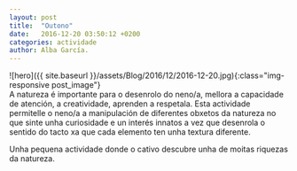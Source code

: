 ```yaml
---
layout: post
title:  "Outono"
date:   2016-12-20 03:50:12 +0200
categories: actividade
author: Alba García.
---
```

![hero]({{ site.baseurl }}/assets/Blog/2016/12/2016-12-20.jpg){:class="img-responsive post_image"}
<br>
A natureza é importante para o desenrolo do neno/a, mellora a capacidade de atención, a creatividade, aprenden a respetala.
Esta actividade permitelle o neno/a a manipulación de diferentes obxetos da natureza no que sinte unha curiosidade e un interés innatos a vez que  desenrola o sentido do tacto xa que cada elemento ten unha textura diferente.

Unha pequena actividade donde o cativo descubre unha de moitas riquezas da natureza.





